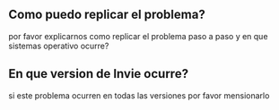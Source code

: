 ## Como puedo replicar el problema?
por favor explicarnos como replicar el problema paso a paso y en que sistemas operativo ocurre?
## En que version de Invie ocurre?
si este problema ocurren en todas las versiones por favor mensionarlo
